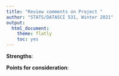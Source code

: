 ```yaml
---
title: "Review comments on Project "
author: "STATS/DATASCI 531, Winter 2021"
output:
  html_document:
    theme: flatly
    toc: yes
---
```


**Strengths**:

**Points for consideration**:




